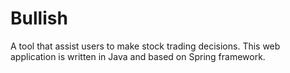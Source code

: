 Bullish
=======

A tool that assist users to make stock trading decisions. This web application is written in Java and based on Spring framework.
